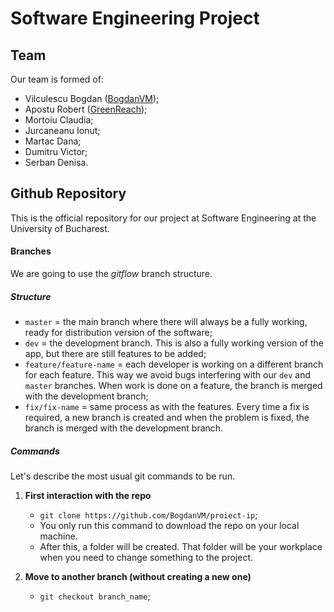 # Software Engineering Project
## Team
Our team is formed of:
- Vilculescu Bogdan ([BogdanVM](https://github.com/BogdanVM));
- Apostu Robert ([GreenReach](https://github.com));
- Mortoiu Claudia;
- Jurcaneanu Ionut;
- Martac Dana;
- Dumitru Victor;
- Serban Denisa.

## Github Repository
This is the official repository for our project at Software Engineering at the University of Bucharest.

#### Branches
We are going to use the *gitflow* branch structure.

  ##### Structure
  - `master` = the main branch where there will always be a fully working, ready for distribution version of the software;
  - `dev` = the development branch. This is also a fully working version of the app, but there are still features to be added;
  - `feature/feature-name` = each developer is working on a different branch for each feature. This way we avoid bugs interfering with our `dev` and `master` branches. When work is done on a feature, the branch is merged with the development branch;
  - `fix/fix-name` = same process as with the features. Every time a fix is required, a new branch is created and when the problem is fixed, the branch is merged with the development branch.
  
  ##### Commands
  Let's describe the most usual git commands to be run.
  
  1. **First interaction with the repo**
      - `git clone https://github.com/BogdanVM/proiect-ip`;
      -  You only run this command to download the repo on your local machine. 
      -  After this, a folder will be created. That folder will be your workplace when you need to change something to the project.
    
  2. **Move to another branch (without creating a new one)**
      - `git checkout branch_name`;
